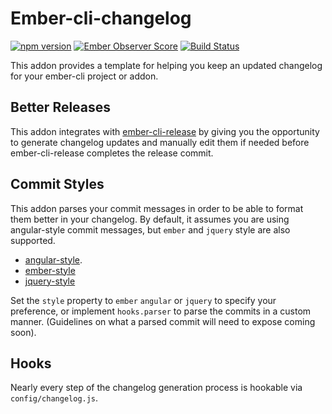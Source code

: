 Ember-cli-changelog
===================

[![npm version](https://badge.fury.io/js/ember-cli-changelog.svg)](http://badge.fury.io/js/ember-cli-changelog)
[![Ember Observer Score](http://emberobserver.com/badges/ember-cli-changelog.svg)](http://emberobserver.com/addons/ember-cli-changelog)
[![Build Status](https://travis-ci.org/runspired/ember-cli-changelog.svg)](https://travis-ci.org/runspired/ember-cli-changelog)

This addon provides a template for helping you keep an updated changelog
for your ember-cli project or addon.

## Better Releases

This addon integrates with [ember-cli-release](https://github.com/lytics/ember-cli-release) by
giving you the opportunity to generate changelog updates and manually edit them if needed before
ember-cli-release completes the release commit.

## Commit Styles

This addon parses your commit messages in order to be able to format them better in your changelog.
By default, it assumes you are using angular-style commit messages, but `ember` and `jquery` style
are also supported.

- [angular-style](https://github.com/angular/angular.js/blob/v1.4.8/CONTRIBUTING.md#commit).
- [ember-style](https://github.com/emberjs/ember.js/blob/master/CONTRIBUTING.md#commit-tagging)
- [jquery-style](https://contribute.jquery.org/commits-and-pull-requests/#commit-guidelines)

Set the `style` property to `ember` `angular` or `jquery` to specify your preference, or implement
`hooks.parser` to parse the commits in a custom manner.  (Guidelines on what a parsed commit will
need to expose coming soon).

## Hooks

Nearly every step of the changelog generation process is hookable via `config/changelog.js`.
